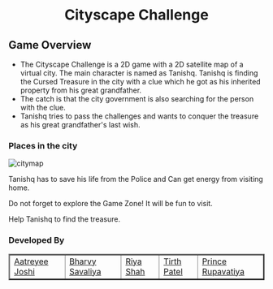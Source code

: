 <h1 align="center">Cityscape Challenge</h1>
<h2>Game Overview</h2>
<ul>
  <li>The Cityscape Challenge is a 2D game with a 2D satellite map of a virtual city. The main character is named as Tanishq. Tanishq is finding the Cursed Treasure in the city with a clue which he got as his inherited property from his great grandfather.</li>
  <li>The catch is that the city government is also searching for the person with the clue.</li>
  <li>Tanishq tries to pass the challenges and wants to conquer the treasure as his great grandfather's last wish.</li>
</ul>
<h3>Places in the city</h3>

![citymap](https://github.com/Aatreyee23/Cityscape_Challenge_Game/assets/136146209/6e5e0ea9-1f17-4daf-9857-29cd6e891671)

<p>Tanishq has to save his life from the Police and Can get energy from visiting home.</p>
<p>Do not forget to explore the Game Zone! It will be fun to visit.</p>
<p>Help Tanishq to find the treasure.</p>

<h3>Developed By</h3>
<table border="2px solid">
  <tr>
    <td><a href="https://github.com/Aatreyee23">Aatreyee Joshi</a></td>
    <td><a href="https://github.com/bharvy04">Bharvy Savaliya</a></td>
    <td><a href="https://github.com/riya04a">Riya Shah</a></td>
    <td><a href="https://github.com/tirth2894">Tirth Patel</a></td>
    <td><a href="https://github.com/Prince-Rupavatiya">Prince Rupavatiya</a></td>
  </tr>
</table>

